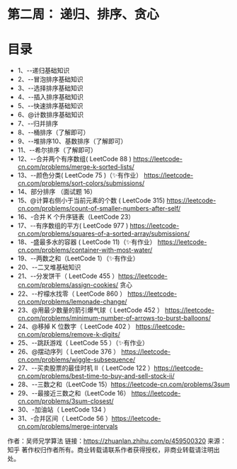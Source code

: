 # 第二周： 递归、排序、贪心


# 目录
* 1、--递归基础知识
* 2、--冒泡排序基础知识
* 3、--选择排序基础知识
* 4、--插入排序基础知识
* 5、--快速排序基础知识
* 6、@计数排序基础知识
* 7、--归并排序
* 8、--桶排序（了解即可）
* 9、--堆排序10、基数排序（了解即可）
* 11、--希尔排序（了解即可）
* 12、--合并两个有序数组( LeetCode 88 ) https://leetcode-cn.com/problems/merge-k-sorted-lists/
* 13、--颜色分类( LeetCode 75 )（✨有作业） https://leetcode-cn.com/problems/sort-colors/submissions/
* 14、部分排序 （面试题 16）
* 15、@计算右侧小于当前元素的个数 ( LeetCode 315) https://leetcode-cn.com/problems/count-of-smaller-numbers-after-self/
* 16、-合并 K 个升序链表（LeetCode 23）
* 17、--有序数组的平方( LeetCode 977 ) https://leetcode-cn.com/problems/squares-of-a-sorted-array/submissions/
* 18、-盛最多水的容器 ( LeetCode 11)（✨有作业） https://leetcode-cn.com/problems/container-with-most-water/
* 19、--两数之和（LeetCode 1）（✨有作业）
* 20、--二叉堆基础知识
* 21、--分发饼干（ LeetCode 455 ）https://leetcode-cn.com/problems/assign-cookies/ 贪心
* 22、--柠檬水找零（ LeetCode 860 ） https://leetcode-cn.com/problems/lemonade-change/
* 23、@用最少数量的箭引爆气球（ LeetCode 452 ） https://leetcode-cn.com/problems/minimum-number-of-arrows-to-burst-balloons/
* 24、@移掉 K 位数字（ LeetCode 402 ） https://leetcode-cn.com/problems/remove-k-digits/
* 25、--跳跃游戏（ LeetCode 55 ）（✨有作业）
* 26、@摆动序列（ LeetCode 376 ） https://leetcode-cn.com/problems/wiggle-subsequence/
* 27、--买卖股票的最佳时机 II（ LeetCode 122 ）https://leetcode-cn.com/problems/best-time-to-buy-and-sell-stock-ii/
* 28、--三数之和（LeetCode 15）https://leetcode-cn.com/problems/3sum
* 29、--最接近三数之和（LeetCode 16） https://leetcode-cn.com/problems/3sum-closest/
* 30、-加油站（ LeetCode 134 ）
* 31、-合并区间（ LeetCode 56 ）https://leetcode-cn.com/problems/merge-intervals

作者：吴师兄学算法 链接：https://zhuanlan.zhihu.com/p/459500320 来源：知乎 著作权归作者所有。商业转载请联系作者获得授权，非商业转载请注明出处。
